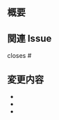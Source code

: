 ## 概要

<!-- このPRで何を変更したか簡潔に説明してください -->

## 関連 Issue

<!-- 関連するIssueがあれば記載してください -->

closes #

## 変更内容

<!-- 主な変更点を箇条書きで記載してください -->

-
-
-
